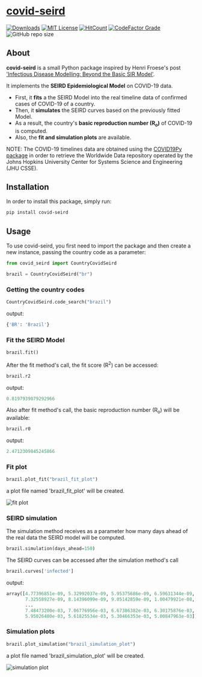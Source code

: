 
# [covid-seird](https://pypi.org/project/covid-seird/)
<!-- ALL-CONTRIBUTORS-BADGE:START - Do not remove or modify this section -->
[![Downloads](https://pepy.tech/badge/covid-seird)](https://pepy.tech/project/covid-seird)
[![MIT License](https://img.shields.io/github/license/paulorobertobranco/covid_seird)](https://opensource.org/licenses/)
[![HitCount](https://hits.dwyl.com/paulorobertobranco/covid-seird.svg)](http://hits.dwyl.com/paulorobertobranco/covid-seird)
[![CodeFactor Grade](https://img.shields.io/codefactor/grade/github/paulorobertobranco/covid_seird)](https://www.codefactor.io/repository/github/paulorobertobranco/covid_seird/overview/master)
![GitHub repo size](https://img.shields.io/github/repo-size/paulorobertobranco/covid_seird)
<!-- ALL-CONTRIBUTORS-BADGE:END -->

## About

**covid-seird** is a small Python package inspired by Henri Froese's post ['Infectious Disease Modelling: Beyond the Basic SIR Model'](https://towardsdatascience.com/infectious-disease-modelling-beyond-the-basic-sir-model-216369c584c4).

It implements the **SEIRD Epidemiological Model** on COVID-19 data.
- First, it **fits** a the SEIRD Model into the real timeline data of confirmed cases of COVID-19 of a country.
- Then, it **simulates** the SEIRD curves based on the previously fitted Model.
- As a result, the country's **basic reproduction number (R<sub>o</sub>)** of COVID-19 is computed.
- Also, the **fit and simulation plots** are available.


NOTE:
  The COVID-19 timelines data are obtained using the [COVID19Py package](https://github.com/Kamaropoulos/COVID19Py) in order to retrieve the Worldwide Data repository operated by the Johns Hopkins University Center for Systems Science and Engineering (JHU CSSE).

## Installation

In order to install this package, simply run:

```bash
pip install covid-seird
```

## Usage

To use covid-seird, you first need to import the package and then create a new instance, passing the country code as a parameter:

```python
from covid_seird import CountryCovidSeird

brazil = CountryCovidSeird("br")
```

### Getting the country codes

```python
CountryCovidSeird.code_search("brazil")
```
output:
```python
{'BR': 'Brazil'}
```

### Fit the SEIRD Model

```python
brazil.fit()
```
After the fit method's call, the fit score (R<sup>2</sup>) can be accessed:
```python
brazil.r2
```
output:
```python
0.8197939079292966
```
Also after fit method's call, the basic reproduction number (R<sub>o</sub>) will be available:

```python
brazil.r0
```
output:
```python
2.4712309845245866
```
### Fit plot

```python
brazil.plot_fit("brazil_fit_plot")
```
a plot file named 'brazil_fit_plot' will be created.

![fit plot](https://raw.githubusercontent.com/paulorobertobranco/covid_seird/master/examples/brazil_fit_plot.png?token=ABKF5K5HY7SASBQAF34EOLK63UH7I)

### SEIRD simulation
The simulation method receives as a parameter how many days ahead of the real data the SEIRD model will be computed.
```python
brazil.simulation(days_ahead=150)
```
The SEIRD curves can be accessed after the simulation method's call
```python
brazil.curves['infected']
```
output:
```python
array([4.77396851e-09, 5.32992037e-09, 5.95375686e-09, 6.59631344e-09,
       7.32558927e-09, 8.14396099e-09, 9.05142859e-09, 1.00479921e-08,
       ...
       7.48473200e-03, 7.06776956e-03, 6.67386382e-03, 6.30175876e-03,
       5.95026480e-03, 5.61825534e-03, 5.30466353e-03, 5.00847963e-03])
```

### Simulation plots
```python
brazil.plot_simulation("brazil_simulation_plot")
```

a plot file named 'brazil_simulation_plot' will be created.

![simulation plot](https://raw.githubusercontent.com/paulorobertobranco/covid_seird/master/examples/brazil_simulation_plot.png?token=ABKF5K4FPIDQ3VEWOZKTB2263UH4I)
